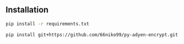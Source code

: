 ## Installation
```bash
pip install -r requirements.txt
```
```bash
pip install git+https://github.com/66niko99/py-adyen-encrypt.git
```
